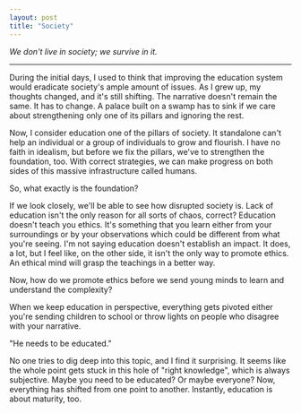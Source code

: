 ```yaml
---
layout: post
title: "Society"
---
```


*We don't live in society; we survive in it.*

---

During the initial days, I used to think that improving the education system would eradicate society's ample amount of issues. As I grew up, my thoughts changed, and it's still shifting. The narrative doesn't remain the same. It has to change. A palace built on a swamp has to sink if we care about strengthening only one of its pillars and ignoring the rest.

Now, I consider education one of the pillars of society. It standalone can't help an individual or a group of individuals to grow and flourish. I have no faith in idealism, but before we fix the pillars, we've to strengthen the foundation, too. With correct strategies, we can make progress on both sides of this massive infrastructure called humans.

So, what exactly is the foundation?

If we look closely, we'll be able to see how disrupted society is. Lack of education isn't the only reason for all sorts of chaos, correct? Education doesn't teach you ethics. It's something that you learn either from your surroundings or by your observations which could be different from what you're seeing. I'm not saying education doesn't establish an impact. It does, a lot, but I feel like, on the other side, it isn't the only way to promote ethics. An ethical mind will grasp the teachings in a better way.

Now, how do we promote ethics before we send young minds to learn and understand the complexity?

When we keep education in perspective, everything gets pivoted either you're sending children to school or throw lights on people who disagree with your narrative.

"He needs to be educated."

No one tries to dig deep into this topic, and I find it surprising. It seems like the whole point gets stuck in this hole of "right knowledge", which is always subjective. Maybe you need to be educated? Or maybe everyone? Now, everything has shifted from one point to another. Instantly, education is about maturity, too.
